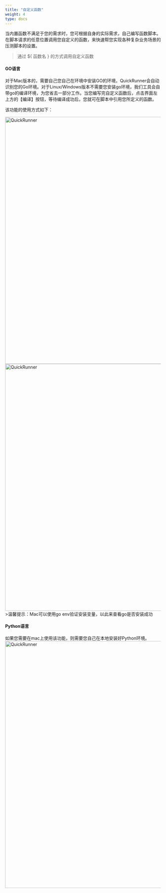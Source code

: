 ```yaml
---
title: "自定义函数"
weight: 4
type: docs
---
```

当内置函数不满足于您的需求时，您可根据自身的实际需求，自己编写函数脚本。在脚本请求的任意位置调用您自定义的函数，来快速帮您实现各种复杂业务场景的压测脚本的设置。
>通过 ${ 函数名 } 的方式调用自定义函数<br/>

#### GO语言

 对于Mac版本的，需要自己您自己在环境中安装GO的环境，QuickRunner会自动识别您的Go环境。对于Linux/Windows版本不需要您安装go环境，我们工具会自带go的编译环境，为您省去一部分工作。当您编写完自定义函数后，点击界面左上方的【编译】按钮，等待编译成功后，您就可在脚本中引用您所定义的函数。

该功能的使用方式如下：

<img src="/image/QuickRunner/direction/config-var.jpg" alt="QuickRunner" width="800">
<img src="/image/QuickRunner/direction/function_parameter2.png" alt="QuickRunner" width="800">
<br/>
>温馨提示：Mac可以使用go env验证安装变量，以此来查看go是否安装成功<br/>

#### Python语言
如果您需要在mac上使用该功能，则需要您自己在本地安装好Python环境。
<img src="/image/QuickRunner/direction/python.jpg" alt="QuickRunner" width="800">









